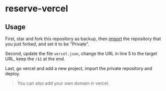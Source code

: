 # reserve-vercel

## Usage

First, star and fork this repository as backup, then [import](https://github.com/new/import) the repository that you just forked, and set it to be "Private".

Second, update the file `vercel.json`, change the URL in line 5 to the target URL, keep the `/$1` at the end.

Last, go vercel and add a new project, import the private repository and deploy.

>You can also add your own domain in vercel.
